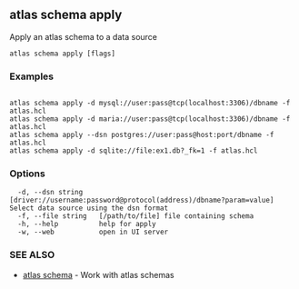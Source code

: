 ## atlas schema apply

Apply an atlas schema to a data source

```
atlas schema apply [flags]
```

### Examples

```

atlas schema apply -d mysql://user:pass@tcp(localhost:3306)/dbname -f atlas.hcl
atlas schema apply -d maria://user:pass@tcp(localhost:3306)/dbname -f atlas.hcl
atlas schema apply --dsn postgres://user:pass@host:port/dbname -f atlas.hcl
atlas schema apply -d sqlite://file:ex1.db?_fk=1 -f atlas.hcl
```

### Options

```
  -d, --dsn string    [driver://username:password@protocol(address)/dbname?param=value] Select data source using the dsn format
  -f, --file string   [/path/to/file] file containing schema
  -h, --help          help for apply
  -w, --web           open in UI server
```

### SEE ALSO

* [atlas schema](atlas_schema.md)	 - Work with atlas schemas

